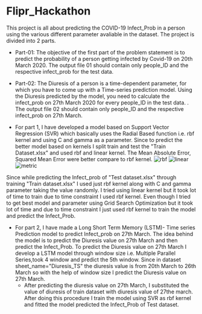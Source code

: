# Flipr_Hackathon

This project is all about predicting the COVID-19 Infect_Prob in a person using the various different parameter avaliable in the dataset. The project is divided into 2 parts.

- Part-01: 
The objective of the first part of the problem statement is to predict the probability of a person getting infected by Covid-19 on 20th March 2020. The output file 01 should contain only people_ID and the respective infect_prob for the test data.

- Part-02:
The Diuresis of a person is a time-dependent parameter, for which you have to come up with a Time-series prediction model. Using the Diuresis predicted by the model, you need to calculate the infect_prob on 27th March 2020 for every people_ID in the test data. . The output file 02 should contain only people_ID and the respective infect_prob on 27th March. 

 - For part 1, I have developed a model based on Support Vector Regression (SVR) which basically uses the Radial Based function i.e. rbf kernel
and using C and gamma as a parameter. Since to predict the better model based on kernels I split train and test the "Train Dataset.xlsx"
and used rbf and linear kernel.
The Mean Absolute Error, Squared Mean Error were better compare to rbf kernel.
![rbf](https://user-images.githubusercontent.com/37845653/77282374-bea9bd00-6cef-11ea-9cbb-3552c2e37033.JPG)
![linear](https://user-images.githubusercontent.com/37845653/77282376-bf425380-6cef-11ea-840c-a5ceda345cef.JPG)
![metric](https://user-images.githubusercontent.com/37845653/77282370-bc476300-6cef-11ea-823e-1380b6f7d162.JPG)

Since while predicting the Infect_prob of "Test dataset.xlsx" through training "Train dataset.xlsx" I used just rbf kernel along with C and gamma parameter taking the value randomly. I tried using linear kernel but it took lot of time to train due to time constraint I used rbf kernel. Even though I tried to get best model and parameter using Grid Search Optimization but it took lot of time and due to time 
constraint I just used rbf kernel to train the model and predict the Infect_Prob.  

 - For part 2, I have made a Long Short Term Memory (LSTM)- Time series Prediction model to predict Infect_prob on 27th March. The idea behind the model is to predict the Diuresis value on 27th March and then predict the Infect_Prob. To predict the Diuresis value on 27th March I develop a LSTM model through window size i.e. Multiple Parallel Series,took 4 window and predict the 5th window. Since in dataset sheet_name="Diuresis_TS" the diuresis value is from 20th March to 26th March so with the help of window size I predict the Diuresis value on 27th March.
    - After predicting the diuresis value on 27th March, I substituted the value of diuresis of train dataset with diuresis value of 27the march. After doing this procedure I train the model using SVR as rbf kernel and fitted the model predicted the Infect_Prob of Test dataset. 
